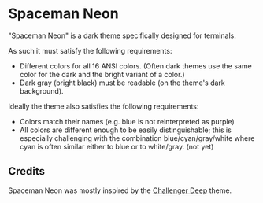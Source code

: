 # Spaceman Neon

"Spaceman Neon" is a dark theme specifically designed for terminals.

As such it must satisfy the following requirements:

* Different colors for all 16 ANSI colors. (Often dark themes use the same color for the dark and the bright variant of a color.)
* Dark gray (bright black) must be readable (on the theme's dark background).

Ideally the theme also satisfies the following requirements:

* Colors match their names (e.g. blue is not reinterpreted as purple)
* All colors are different enough to be easily distinguishable; this is especially challenging with the combination blue/cyan/gray/white where cyan is often similar either to blue or to white/gray. (not yet)

## Credits

Spaceman Neon was mostly inspired by the [Challenger Deep](https://github.com/challenger-deep-theme/) theme.
